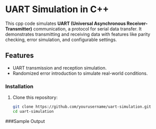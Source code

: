 # UART Simulation in C++

This cpp code simulates **UART (Universal Asynchronous Receiver-Transmitter)** communication, a protocol for serial data transfer. It demonstrates transmitting and receiving data with features like parity checking, error simulation, and configurable settings.

## Features
- UART transmission and reception simulation.
- Randomized error introduction to simulate real-world conditions.

### Installation
1. Clone this repository:
   ```bash
   git clone https://github.com/yourusername/uart-simulation.git
   cd uart-simulation

###Sample Output

